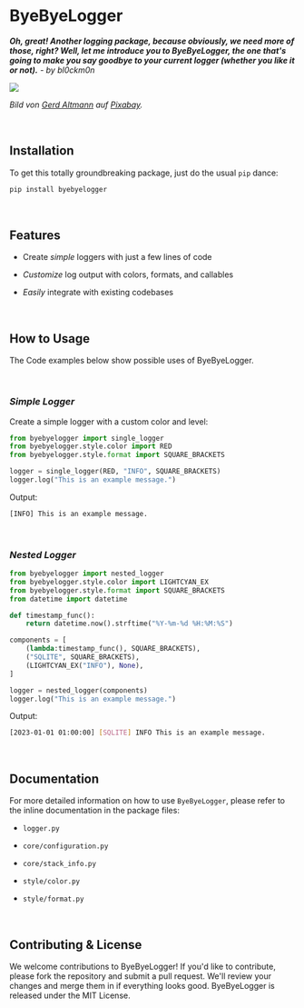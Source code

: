 # ByeByeLogger

___Oh, great! Another logging package, because obviously, we need more of those, right? Well, let me introduce you to ByeByeLogger, the one that's going to make you say goodbye to your current logger (whether you like it or not).___
_- by bl0ckm0n_

<img src="https://pixabay.com/get/g6103bb292404fa7ac48251d7423809a84de9bb4c0170d595a35f272ae6449c21bafcf15403e6118fa096c262c674efa6f56d4170a5d3c8fa63347a87dd311748acc9233e5626ada025ba5ad1a25ded4f_1280.jpg"/>  

_Bild von <a href="https://pixabay.com/de/users/geralt-9301/?utm_source=link-attribution&amp;utm_medium=referral&amp;utm_campaign=image&amp;utm_content=3258939">Gerd Altmann</a> auf <a href="https://pixabay.com/de//?utm_source=link-attribution&amp;utm_medium=referral&amp;utm_campaign=image&amp;utm_content=3258939">Pixabay</a>._

<br>

## Installation

To get this totally groundbreaking package, just do the usual `pip` dance:

```bash
pip install byebyelogger
```

<br>

## Features

- Create _simple_ loggers with just a few lines of code

- _Customize_ log output with colors, formats, and callables

- _Easily_ integrate with existing codebases

<br>

## How to Usage

The Code examples below show possible uses of ByeByeLogger.

<br>

### _Simple Logger_

Create a simple logger with a custom color and level:

```python
from byebyelogger import single_logger
from byebyelogger.style.color import RED
from byebyelogger.style.format import SQUARE_BRACKETS

logger = single_logger(RED, "INFO", SQUARE_BRACKETS)
logger.log("This is an example message.")
```

Output:

```bash
[INFO] This is an example message.
```

<br>

### _Nested Logger_
```python
from byebyelogger import nested_logger
from byebyelogger.style.color import LIGHTCYAN_EX
from byebyelogger.style.format import SQUARE_BRACKETS
from datetime import datetime

def timestamp_func():
    return datetime.now().strftime("%Y-%m-%d %H:%M:%S")

components = [
    (lambda:timestamp_func(), SQUARE_BRACKETS),
    ("SQLITE", SQUARE_BRACKETS),
    (LIGHTCYAN_EX("INFO"), None),
]

logger = nested_logger(components)
logger.log("This is an example message.")
```

Output:

```bash
[2023-01-01 01:00:00] [SQLITE] INFO This is an example message.
```

<br>

## Documentation

For more detailed information on how to use `ByeByeLogger`, please refer to the inline documentation in the package files:

- `logger.py`

- `core/configuration.py`

- `core/stack_info.py`

- `style/color.py`

- `style/format.py`

<br>

## Contributing & License

We welcome contributions to ByeByeLogger! If you'd like to contribute, please fork the repository and submit a pull request. We'll review your changes and merge them in if everything looks good. ByeByeLogger is released under the MIT License.
